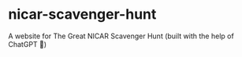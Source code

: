 # nicar-scavenger-hunt

A website for The Great NICAR Scavenger Hunt (built with the help of ChatGPT 🤖)
